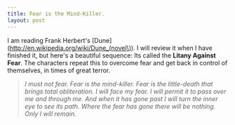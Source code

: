 ```yaml
---
title: Fear is the Mind-Killer.
layout: post
---
```



I am reading Frank Herbert's [Dune](http://en.wikipedia.org/wiki/Dune_(novel\)). I will review it when I have finished it, but here's a beautiful sequence: Its called the **Litany Against Fear**. The characters repeat this to overcome fear and get back in control of themselves, in times of great terror. 

> *I must not fear.
> Fear is the mind-killer.
> Fear is the little-death that brings total obliteration.
> I will face my fear.
> I will permit it to pass over me and through me.
> And when it has gone past I will turn the inner eye to see its path.
> Where the fear has gone there will be nothing.
> Only I will remain.* 


